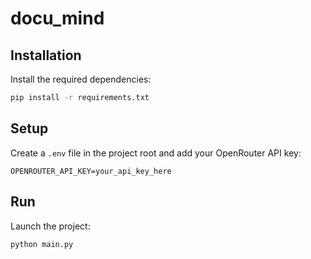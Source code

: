 # docu_mind

## Installation

Install the required dependencies:

```bash
pip install -r requirements.txt
```

## Setup

Create a `.env` file in the project root and add your OpenRouter API key:

```
OPENROUTER_API_KEY=your_api_key_here
```

## Run

Launch the project:

```bash
python main.py
``` 